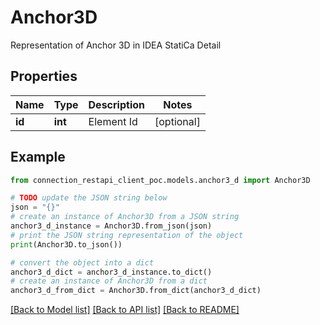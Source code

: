 # Anchor3D

Representation of Anchor 3D in IDEA StatiCa Detail

## Properties

Name | Type | Description | Notes
------------ | ------------- | ------------- | -------------
**id** | **int** | Element Id | [optional] 

## Example

```python
from connection_restapi_client_poc.models.anchor3_d import Anchor3D

# TODO update the JSON string below
json = "{}"
# create an instance of Anchor3D from a JSON string
anchor3_d_instance = Anchor3D.from_json(json)
# print the JSON string representation of the object
print(Anchor3D.to_json())

# convert the object into a dict
anchor3_d_dict = anchor3_d_instance.to_dict()
# create an instance of Anchor3D from a dict
anchor3_d_from_dict = Anchor3D.from_dict(anchor3_d_dict)
```
[[Back to Model list]](../README.md#documentation-for-models) [[Back to API list]](../README.md#documentation-for-api-endpoints) [[Back to README]](../README.md)


